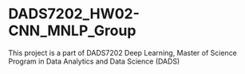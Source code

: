 # DADS7202_HW02-CNN_MNLP_Group
This project is a part of DADS7202 Deep Learning, Master of Science Program in Data Analytics and Data Science (DADS)
